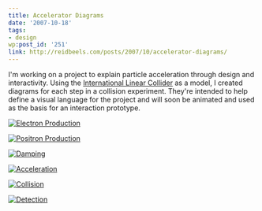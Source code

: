 ```yaml
---
title: Accelerator Diagrams
date: '2007-10-18'
tags:
- design
wp:post_id: '251'
link: http://reidbeels.com/posts/2007/10/accelerator-diagrams/
---
```


I'm working on a project to explain particle acceleration through design and interactivity. Using the 
[International Linear Collider](http://linearcollider.org/) as a model, I created diagrams for each step in a collision experiment. They're intended to help define a visual language for the project and will soon be animated and used as the basis for an interaction prototype.


[![Electron Production](http://static.flickr.com/2063/1623258882_ffba2f1c5e.jpg)](http://reidbeels.com/photos/1623258882/)


[![Positron Production](http://static.flickr.com/2140/1623259080_a7b3c71351.jpg)](http://reidbeels.com/photos/1623259080/)


[![Damping](http://static.flickr.com/2221/1623259288_197d24137a.jpg)](http://reidbeels.com/photos/1623259288/)


[![Acceleration](http://static.flickr.com/2125/1622369481_45d049ce67.jpg)](http://reidbeels.com/photos/1622369481/)


[![Collision](http://static.flickr.com/2408/1622369713_38d11e788b.jpg)](http://reidbeels.com/photos/1622369713/)


[![Detection](http://static.flickr.com/2009/1623260256_23a89d02ba.jpg)](http://reidbeels.com/photos/1623260256/)
